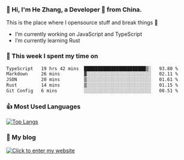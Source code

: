 ### 👋 Hi, I'm He Zhang, a Developer 🚀 from China.

This is the place where I opensource stuff and break things :rofl:

- I’m currently working on JavaScript and TypeScript
- I’m currently learning Rust

### 💪 This week I spent my time on 
<!--START_SECTION:waka-->

```txt
TypeScript   19 hrs 42 mins  ███████████████████████▒░   93.80 %
Markdown     26 mins         ▓░░░░░░░░░░░░░░░░░░░░░░░░   02.11 %
JSON         20 mins         ▒░░░░░░░░░░░░░░░░░░░░░░░░   01.61 %
Rust         14 mins         ▒░░░░░░░░░░░░░░░░░░░░░░░░   01.15 %
Git Config   6 mins          ░░░░░░░░░░░░░░░░░░░░░░░░░   00.51 %
```

<!--END_SECTION:waka-->

### 👍 Most Used Languages
[![Top Langs](https://github-readme-stats.vercel.app/api/top-langs/?username=zhanghecool&layout=compact)](https://zhanghe.cool)

### 🌈 My blog 
[![Click to enter my website](https://cdn.jsdelivr.net/gh/zhanghecool/assets/images/gif/zhanghecools.gif)](https://zhanghe.cool)
